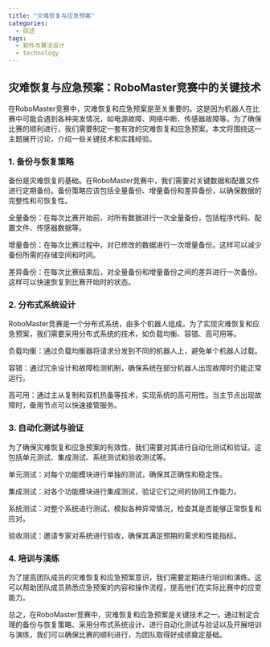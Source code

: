 ```yaml
---  
title: "灾难恢复与应急预案"  
categories:  
  - 综述  
tags: 
  - 软件与算法设计 
  - technology  
---  
```


## 灾难恢复与应急预案：RoboMaster竞赛中的关键技术

在RoboMaster竞赛中，灾难恢复和应急预案是至关重要的。这是因为机器人在比赛中可能会遇到各种突发情况，如电源故障、网络中断、传感器故障等。为了确保比赛的顺利进行，我们需要制定一套有效的灾难恢复和应急预案。本文将围绕这一主题展开讨论，介绍一些关键技术和实践经验。

### 1. 备份与恢复策略

备份是灾难恢复的基础。在RoboMaster竞赛中，我们需要对关键数据和配置文件进行定期备份。备份策略应该包括全量备份、增量备份和差异备份，以确保数据的完整性和可恢复性。

全量备份：在每次比赛开始前，对所有数据进行一次全量备份，包括程序代码、配置文件、传感器数据等。

增量备份：在每次比赛过程中，对已修改的数据进行一次增量备份。这样可以减少备份所需的存储空间和时间。

差异备份：在每次比赛结束后，对全量备份和增量备份之间的差异进行一次备份。这样可以快速恢复到比赛开始时的状态。

### 2. 分布式系统设计

RoboMaster竞赛是一个分布式系统，由多个机器人组成。为了实现灾难恢复和应急预案，我们需要采用分布式系统的技术，如负载均衡、容错、高可用等。

负载均衡：通过负载均衡器将请求分发到不同的机器人上，避免单个机器人过载。

容错：通过冗余设计和故障检测机制，确保系统在部分机器人出现故障时仍能正常运行。

高可用：通过主从复制和双机热备等技术，实现系统的高可用性。当主节点出现故障时，备用节点可以快速接管服务。

### 3. 自动化测试与验证

为了确保灾难恢复和应急预案的有效性，我们需要对其进行自动化测试和验证。这包括单元测试、集成测试、系统测试和验收测试等。

单元测试：对每个功能模块进行单独的测试，确保其正确性和稳定性。

集成测试：对各个功能模块进行集成测试，验证它们之间的协同工作能力。

系统测试：对整个系统进行测试，模拟各种异常情况，检查其是否能够正常恢复和应对。

验收测试：邀请专家对系统进行验收，确保其满足预期的需求和性能指标。

### 4. 培训与演练

为了提高团队成员的灾难恢复和应急预案意识，我们需要定期进行培训和演练。这可以帮助团队成员熟悉应急预案的内容和操作流程，提高他们在实际比赛中的应变能力。

总之，在RoboMaster竞赛中，灾难恢复和应急预案是关键技术之一。通过制定合理的备份与恢复策略、采用分布式系统设计、进行自动化测试与验证以及开展培训与演练，我们可以确保比赛的顺利进行，为团队取得好成绩奠定基础。 
